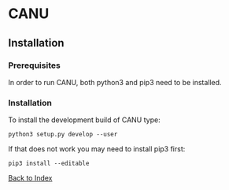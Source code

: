 # CANU

## Installation

### Prerequisites

In order to run CANU, both python3 and pip3 need to be installed.

### Installation

To install the development build of CANU type:

```
python3 setup.py develop --user
```

If that does not work you may need to install pip3 first:

```
pip3 install --editable 
```

[Back to Index](../index.md)